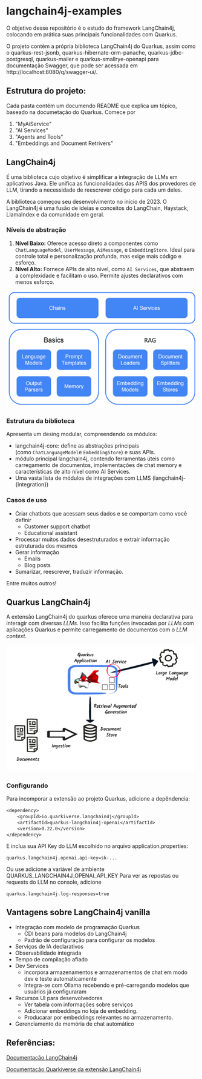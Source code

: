 # langchain4j-examples

O objetivo desse repositório é o estudo do framework LangChain4j, colocando em prática suas principais funcionalidades com Quarkus.

O projeto contém a própria biblioteca LangChain4j do Quarkus, assim como o quarkus-rest-jsonb, quarkus-hibernate-orm-panache, quarkus-jdbc-postgresql, quarkus-mailer e quarkus-smallrye-openapi para documentação Swagger, que pode ser acessada em http://localhost:8080/q/swagger-ui/.

## Estrutura do projeto:
Cada pasta contém um documendo README que explica um tópico, baseado na documetação do Quarkus.
Comece por 
1. "MyAiService"
2. "AI Services"
3. "Agents and Tools"
4. "Embeddings and Document Retrivers"

## LangChain4j
É uma biblioteca cujo objetivo é simplificar a integração de LLMs em aplicativos Java.
Ele unifica as funcionalidades das APIS dos provedores de LLM, tirando a necessidade de reescrever código para cada um deles.

A biblioteca começou seu desenvolvimento no início de 2023. O LangChain4j é uma fusão de ideias e conceitos do LangChain, Haystack, LlamaIndex e da comunidade em geral.

### Níveis de abstração
1. **Nível Baixo:** Oferece acesso direto a componentes como `ChatLanguageModel`, `UserMessage`, `AiMessage`, e `EmbeddingStore`. Ideal para controle total e personalização profunda, mas exige mais código e esforço.
2. **Nível Alto:** Fornece APIs de alto nível, como `AI Services`, que abstraem a complexidade e facilitam o uso. Permite ajustes declarativos com menos esforço.

![LangChain4j components](langchain4j-components.png)
### Estrutura da biblioteca
Apresenta um desing modular, compreendendo os módulos:
 - langchain4j-core: define as abstrações principais (como `ChatLanguageModel`e `EmbeddingStore`) e suas APIs.
 - módulo principal langchain4j, contendo ferramentas úteis como carregamento de documentos, implementações de chat memory e características de alto nível como AI Services.
 - Uma vasta lista de módulos de integrações com LLMS (langchain4j-{integration})

### Casos de uso
- Criar chatbots que acessam seus dados e se comportam como você definir
	- Customer support chatbot
	- Educational assistant
- Processar muitos dados desestruturados e extrair informação estruturada dos mesmos
- Gerar informação 
	- Emails
	- Blog posts
- Sumarizar, reescrever, traduzir informação.

Entre muitos outros!

## Quarkus LangChain4j

A extensão LangChain4j do quarkus oferece uma maneira declarativa para interagir com diversas *LLMs*. Isso facilita funções invocadas por *LLMs* com aplicações Quarkus e permite carregamento de documentos com o *LLM context*.

![Imagem da estrutura do quarkus com LangChain4j](quarkus-llms-big-picture.png)

### Configurando 
Para incomporar a extensão ao projeto Quarkus, adicione a depêndencia:

```
<dependency>
    <groupId>io.quarkiverse.langchain4j</groupId>
    <artifactId>quarkus-langchain4j-openai</artifactId>
    <version>0.22.0</version>
</dependency>
```

E inclua sua API Key do LLM escolhido no arquivo application.properties:

```
quarkus.langchain4j.openai.api-key=sk-...
```

Ou use adicione a variável de ambiente QUARKUS_LANGCHAIN4J_OPENAI_API_KEY
Para ver as repostas ou requests do LLM no console, adicione 
```
quarkus.langchain4j.log-responses=true
```

## Vantagens sobre LangChain4j vanilla
- Integração com modelo de programação Quarkus
	- CDI beans para modelos do LangChain4j
	- Padrão de configuração para configurar os modelos
- Serviços de IA declarativos
- Observabilidade integrada
- Tempo de compilação afiado
- Dev Services
	- incorpora armazenamentos e armazenamentos de chat em modo dev e teste automaticamente
	- Integra-se com Ollama recebendo e pré-carregando modelos que usuários já configuraram
- Recursos UI para desenvolvedores
	- Ver tabela com informações sobre serviços
	- Adicionar embeddings no loja de embedding.
	- Producarar por embeddings relevantes no armazenamento.
- Gerenciamento de memória de chat automático

## Referências: 

[Documentação LangChain4j](https://docs.langchain4j.dev/intro)

[Documentação Quarkiverse da extensão LangChain4j](https://docs.quarkiverse.io/quarkus-langchain4j/dev/index.html)